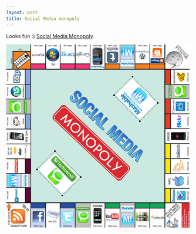 ```yaml
---
layout: post
title: Social Media monopoly
---
```

Looks fun :) [Social Media Monopoly](http://mashable.com/2010/08/09/social-media-monopoly/)

![](/img/social_media_monopoly_board4.jpg "social_media_monopoly_board4")
